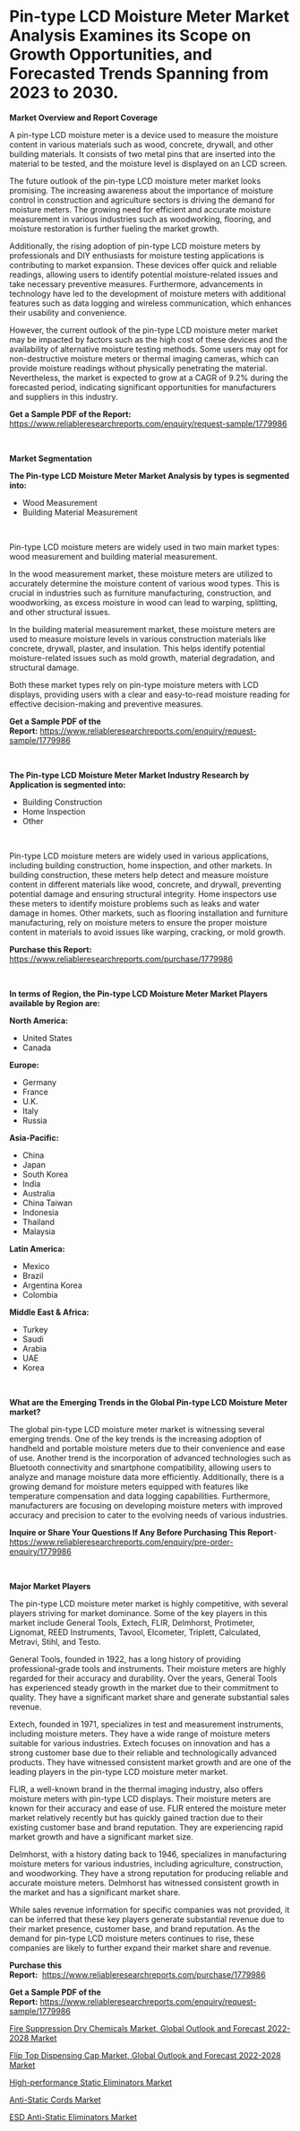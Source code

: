 <p><h1>Pin-type LCD Moisture Meter Market Analysis Examines its Scope on Growth Opportunities, and Forecasted Trends Spanning from 2023 to 2030.</h1></p><p><strong>Market Overview and Report Coverage</strong></p>
<p><p>A pin-type LCD moisture meter is a device used to measure the moisture content in various materials such as wood, concrete, drywall, and other building materials. It consists of two metal pins that are inserted into the material to be tested, and the moisture level is displayed on an LCD screen.</p><p>The future outlook of the pin-type LCD moisture meter market looks promising. The increasing awareness about the importance of moisture control in construction and agriculture sectors is driving the demand for moisture meters. The growing need for efficient and accurate moisture measurement in various industries such as woodworking, flooring, and moisture restoration is further fueling the market growth.</p><p>Additionally, the rising adoption of pin-type LCD moisture meters by professionals and DIY enthusiasts for moisture testing applications is contributing to market expansion. These devices offer quick and reliable readings, allowing users to identify potential moisture-related issues and take necessary preventive measures. Furthermore, advancements in technology have led to the development of moisture meters with additional features such as data logging and wireless communication, which enhances their usability and convenience.</p><p>However, the current outlook of the pin-type LCD moisture meter market may be impacted by factors such as the high cost of these devices and the availability of alternative moisture testing methods. Some users may opt for non-destructive moisture meters or thermal imaging cameras, which can provide moisture readings without physically penetrating the material. Nevertheless, the market is expected to grow at a CAGR of 9.2% during the forecasted period, indicating significant opportunities for manufacturers and suppliers in this industry.</p></p>
<p><strong>Get a Sample PDF of the Report:</strong> <a href="https://www.reliableresearchreports.com/enquiry/request-sample/1779986">https://www.reliableresearchreports.com/enquiry/request-sample/1779986</a></p>
<p>&nbsp;</p>
<p><strong>Market Segmentation</strong></p>
<p><strong>The Pin-type LCD Moisture Meter Market Analysis by types is segmented into:</strong></p>
<p><ul><li>Wood Measurement</li><li>Building Material Measurement</li></ul></p>
<p>&nbsp;</p>
<p><p>Pin-type LCD moisture meters are widely used in two main market types: wood measurement and building material measurement.</p><p>In the wood measurement market, these moisture meters are utilized to accurately determine the moisture content of various wood types. This is crucial in industries such as furniture manufacturing, construction, and woodworking, as excess moisture in wood can lead to warping, splitting, and other structural issues.</p><p>In the building material measurement market, these moisture meters are used to measure moisture levels in various construction materials like concrete, drywall, plaster, and insulation. This helps identify potential moisture-related issues such as mold growth, material degradation, and structural damage.</p><p>Both these market types rely on pin-type moisture meters with LCD displays, providing users with a clear and easy-to-read moisture reading for effective decision-making and preventive measures.</p></p>
<p><strong>Get a Sample PDF of the Report:</strong>&nbsp;<a href="https://www.reliableresearchreports.com/enquiry/request-sample/1779986">https://www.reliableresearchreports.com/enquiry/request-sample/1779986</a></p>
<p>&nbsp;</p>
<p><strong>The Pin-type LCD Moisture Meter Market Industry Research by Application is segmented into:</strong></p>
<p><ul><li>Building Construction</li><li>Home Inspection</li><li>Other</li></ul></p>
<p>&nbsp;</p>
<p><p>Pin-type LCD moisture meters are widely used in various applications, including building construction, home inspection, and other markets. In building construction, these meters help detect and measure moisture content in different materials like wood, concrete, and drywall, preventing potential damage and ensuring structural integrity. Home inspectors use these meters to identify moisture problems such as leaks and water damage in homes. Other markets, such as flooring installation and furniture manufacturing, rely on moisture meters to ensure the proper moisture content in materials to avoid issues like warping, cracking, or mold growth.</p></p>
<p><strong>Purchase this Report:</strong>&nbsp; <a href="https://www.reliableresearchreports.com/purchase/1779986">https://www.reliableresearchreports.com/purchase/1779986</a></p>
<p>&nbsp;</p>
<p><strong>In terms of Region, the Pin-type LCD Moisture Meter Market Players available by Region are:</strong></p>
<p>
    <p> <strong> North America: </strong>
        <ul>
            <li>United States</li>
            <li>Canada</li>
        </ul>
        </p> 
    <p> <strong> Europe: </strong>
        <ul>
            <li>Germany</li>
            <li>France</li>
            <li>U.K.</li>
            <li>Italy</li>
            <li>Russia</li>
        </ul>
        </p> 
    <p> <strong> Asia-Pacific: </strong>
        <ul>
            <li>China</li>
            <li>Japan</li>
            <li>South Korea</li>
            <li>India</li>
            <li>Australia</li>
            <li>China Taiwan</li>
            <li>Indonesia</li>
            <li>Thailand</li>
            <li>Malaysia</li>
        </ul>
        </p> 
    <p> <strong> Latin America: </strong>
        <ul>
            <li>Mexico</li>
            <li>Brazil</li>
            <li>Argentina Korea</li>
            <li>Colombia</li>
        </ul>
        </p> 
    <p> <strong> Middle East & Africa: </strong>
        <ul>
            <li>Turkey</li>
            <li>Saudi</li>
            <li>Arabia</li>
            <li>UAE</li>
            <li>Korea</li>
        </ul>
    </p>
    </p>
<p>&nbsp;</p>
<p><strong>What are the Emerging Trends in the Global Pin-type LCD Moisture Meter market?</strong></p>
<p><p>The global pin-type LCD moisture meter market is witnessing several emerging trends. One of the key trends is the increasing adoption of handheld and portable moisture meters due to their convenience and ease of use. Another trend is the incorporation of advanced technologies such as Bluetooth connectivity and smartphone compatibility, allowing users to analyze and manage moisture data more efficiently. Additionally, there is a growing demand for moisture meters equipped with features like temperature compensation and data logging capabilities. Furthermore, manufacturers are focusing on developing moisture meters with improved accuracy and precision to cater to the evolving needs of various industries.</p></p>
<p><strong>Inquire or Share Your Questions If Any Before Purchasing This Report</strong>- <a href="https://www.reliableresearchreports.com/enquiry/pre-order-enquiry/1779986">https://www.reliableresearchreports.com/enquiry/pre-order-enquiry/1779986</a></p>
<p>&nbsp;</p>
<p><strong>Major Market Players</strong></p>
<p><p>The pin-type LCD moisture meter market is highly competitive, with several players striving for market dominance. Some of the key players in this market include General Tools, Extech, FLIR, Delmhorst, Protimeter, Lignomat, REED Instruments, Tavool, Elcometer, Triplett, Calculated, Metravi, Stihl, and Testo. </p><p>General Tools, founded in 1922, has a long history of providing professional-grade tools and instruments. Their moisture meters are highly regarded for their accuracy and durability. Over the years, General Tools has experienced steady growth in the market due to their commitment to quality. They have a significant market share and generate substantial sales revenue.</p><p>Extech, founded in 1971, specializes in test and measurement instruments, including moisture meters. They have a wide range of moisture meters suitable for various industries. Extech focuses on innovation and has a strong customer base due to their reliable and technologically advanced products. They have witnessed consistent market growth and are one of the leading players in the pin-type LCD moisture meter market.</p><p>FLIR, a well-known brand in the thermal imaging industry, also offers moisture meters with pin-type LCD displays. Their moisture meters are known for their accuracy and ease of use. FLIR entered the moisture meter market relatively recently but has quickly gained traction due to their existing customer base and brand reputation. They are experiencing rapid market growth and have a significant market size.</p><p>Delmhorst, with a history dating back to 1946, specializes in manufacturing moisture meters for various industries, including agriculture, construction, and woodworking. They have a strong reputation for producing reliable and accurate moisture meters. Delmhorst has witnessed consistent growth in the market and has a significant market share.</p><p>While sales revenue information for specific companies was not provided, it can be inferred that these key players generate substantial revenue due to their market presence, customer base, and brand reputation. As the demand for pin-type LCD moisture meters continues to rise, these companies are likely to further expand their market share and revenue.</p></p>
<p><strong>Purchase this Report:</strong>&nbsp;&nbsp;<a href="https://www.reliableresearchreports.com/purchase/1779986">https://www.reliableresearchreports.com/purchase/1779986</a></p>
<p></p>
<p><strong>Get a Sample PDF of the Report:</strong>&nbsp;<a href="https://www.reliableresearchreports.com/enquiry/request-sample/1779986">https://www.reliableresearchreports.com/enquiry/request-sample/1779986</a></p>
<p><p><a href="https://medium.com/@reportprime05/fire-suppression-dry-chemicals-market-global-outlook-and-forecast-2022-2028-market-trends-a7501a174a38">Fire Suppression Dry Chemicals Market, Global Outlook and Forecast 2022-2028 Market</a></p><p><a href="https://medium.com/@sheetal.reportprime/analyzing-flip-top-dispensing-cap-market-global-outlook-and-forecast-2022-2028-market-global-2f88ddedea2c">Flip Top Dispensing Cap Market, Global Outlook and Forecast 2022-2028 Market</a></p><p><a href="https://www.linkedin.com/pulse/high-performance-static-eliminators-market-insights-players/">High-performance Static Eliminators Market</a></p><p><a href="https://www.linkedin.com/pulse/anti-static-cords-market-size-share-global-analysis-report/">Anti-Static Cords Market</a></p><p><a href="https://www.linkedin.com/pulse/esd-anti-static-eliminators-market-research-report-provides/">ESD Anti-Static Eliminators Market</a></p></p>